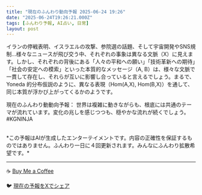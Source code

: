 ```yaml
---
title: "現在のふんわり動向予報 2025-06-24 19:26"
date: "2025-06-24T19:26:21.000Z"
tags: [ふんわり予報, AI占い, 日常]
layout: post
---
```


イランの停戦表明、イスラエルの攻撃、参院選の話題、そして宇宙開発やSNS規制…様々なニュースが飛び交う中、それぞれの事象は異なる文脈（X）に見えます。しかし、それぞれの背後にある「人々の平和への願い」「技術革新への期待」「社会の安定への模索」といった本質的なメッセージ（A, B）は、様々な文脈で一貫して存在し、それらが互いに影響し合っていると言えるでしょう。まるで、Yoneda 的分布仮説のように、異なる表現（Hom(A,X), Hom(B,X)）を通して、同じ本質が浮かび上がってくるかのようです。

現在のふんわり動動向予報：
世界は複雑に動きながらも、根底には共通のテーマが流れています。変化の兆しを感じつつも、穏やかな流れが続くでしょう。#KGNINJA

<br>
*この予報はAIが生成したエンターテイメントです。内容の正確性を保証するものではありません。ふんわり一日に４回更新されます。みんなにふんわり拡散希望です。*

---
☕️ [Buy Me a Coffee](https://www.buymeacoffee.com/kgninja)

🐦 [現在の予報をXでシェア](https://twitter.com/intent/tweet?text=%E7%8F%BE%E5%9C%A8%E3%81%AE%E3%81%B5%E3%82%93%E3%82%8F%E3%82%8A%E4%BA%88%E5%A0%B1%3A%20%E3%80%8C%E3%82%A4%E3%83%A9%E3%83%B3%E3%81%AE%E5%81%9C%E6%88%A6%E8%A1%A8%E6%98%8E%E3%80%81%E3%82%A4%E3%82%B9%E3%83%A9%E3%82%A8%E3%83%AB%E3%81%AE%E6%94%BB%E6%92%83%E3%80%81%E5%8F%82%E9%99%A2%E9%81%B8%E3%81%AE%E8%A9%B1%E9%A1%8C%E3%80%81%E3%81%9D%E3%81%97%E3%81%A6%E5%AE%87%E5%AE%99%E9%96%8B%E7%99%BA%E3%82%84SNS%E8%A6%8F%E5%88%B6%E2%80%A6%E6%A7%98%E3%80%85%E3%81%AA%E3%83%8B%E3%83%A5%E3%83%BC%E3%82%B9%E3%81%8C%E9%A3%9B%E3%81%B3%E4%BA%A4%E3%81%86%E4%B8%AD%E3%80%81%E3%81%9D%E3%82%8C%E3%81%9E%E3%82%8C%E3%81%AE%E4%BA%8B%E8%B1%A1%E3%81%AF%E7%95%B0%E3%81%AA%E3%82%8B%E6%96%87%E8%84%88%EF%BC%88X%EF%BC%89%E3%81%AB%E8%A6%8B%E3%81%88%E3%81%BE%E3%81%99%E3%80%82%E3%80%8D%23KGNINJA%20%E7%B6%9A%E3%81%8D%E3%81%AF%E3%83%96%E3%83%AD%E3%82%B0%E3%81%A7%EF%BC%81%F0%9F%91%87&url=https%3A%2F%2Fkg-ninja.github.io%2FFunwariyoso%2F)
